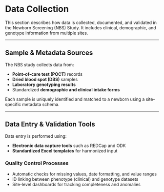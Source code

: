 # Data Collection

This section describes how data is collected, documented, and validated in the Newborn Screening (NBS) Study. It includes clinical, demographic, and genotype information from multiple sites.

---

## Sample & Metadata Sources

The NBS study collects data from:

- **Point-of-care test (POCT)** records
- **Dried blood spot (DBS)** samples
- **Laboratory genotyping results**
- Standardized **demographic and clinical intake forms**

Each sample is uniquely identified and matched to a newborn using a site-specific metadata schema.

---

## Data Entry & Validation Tools

Data entry is performed using:

- **Electronic data capture tools** such as REDCap and ODK
- **Standardized Excel templates** for harmonized input

### Quality Control Processes

- Automatic checks for missing values, date formatting, and value ranges
- ID linking between phenotype (clinical) and genotype datasets
- Site-level dashboards for tracking completeness and anomalies
